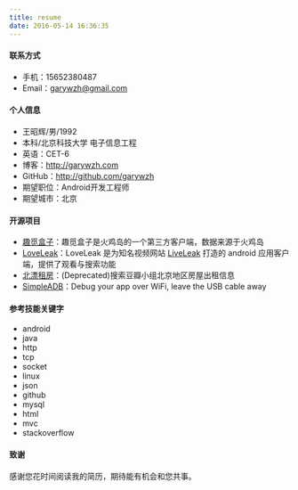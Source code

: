 ```yaml
---
title: resume
date: 2016-05-14 16:36:35
---
```


#### 联系方式

* 手机：15652380487
* Email：garywzh@gmail.com

#### 个人信息

 * 王昭辉/男/1992 
 * 本科/北京科技大学 电子信息工程 
 * 英语：CET-6
 * 博客：http://garywzh.com
 * GitHub：http://github.com/garywzh
 * 期望职位：Android开发工程师
 * 期望城市：北京

#### 开源项目

 * [趣觅盒子](https://github.com/garywzh/QuumiiBox)：趣觅盒子是火鸡岛的一个第三方客户端，数据来源于火鸡岛
 * [LoveLeak](https://github.com/garywzh/LoveLeak)：LoveLeak 是为知名视频网站 [LiveLeak](http://www.liveleak.com/) 打造的 android 应用客户端，提供了观看与搜索功能
 * [北漂租房](https://github.com/garywzh/Doubanzufang)：(Deprecated)搜索豆瓣小组北京地区房屋出租信息
 * [SimpleADB](https://github.com/garywzh/SimpleADB)：Debug your app over WiFi, leave the USB cable away

#### 参考技能关键字

- android
- java
- http
- tcp
- socket
- linux
- json
- github
- mysql
- html
- mvc
- stackoverflow

#### 致谢
感谢您花时间阅读我的简历，期待能有机会和您共事。
